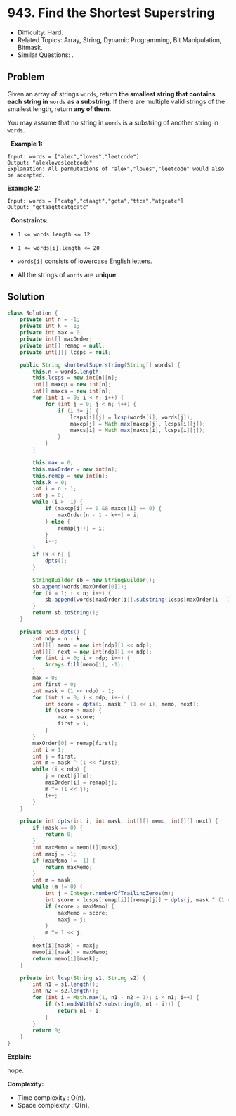 # 943. Find the Shortest Superstring

- Difficulty: Hard.
- Related Topics: Array, String, Dynamic Programming, Bit Manipulation, Bitmask.
- Similar Questions: .

## Problem

Given an array of strings ```words```, return **the smallest string that contains each string in** ```words``` **as a substring**. If there are multiple valid strings of the smallest length, return **any of them**.

You may assume that no string in ```words``` is a substring of another string in ```words```.

 
**Example 1:**

```
Input: words = ["alex","loves","leetcode"]
Output: "alexlovesleetcode"
Explanation: All permutations of "alex","loves","leetcode" would also be accepted.
```

**Example 2:**

```
Input: words = ["catg","ctaagt","gcta","ttca","atgcatc"]
Output: "gctaagttcatgcatc"
```

 
**Constraints:**


	
- ```1 <= words.length <= 12```
	
- ```1 <= words[i].length <= 20```
	
- ```words[i]``` consists of lowercase English letters.
	
- All the strings of ```words``` are **unique**.



## Solution

```java
class Solution {
    private int n = -1;
    private int k = -1;
    private int max = 0;
    private int[] maxOrder;
    private int[] remap = null;
    private int[][] lcsps = null;

    public String shortestSuperstring(String[] words) {
        this.n = words.length;
        this.lcsps = new int[n][n];
        int[] maxcp = new int[n];
        int[] maxcs = new int[n];
        for (int i = 0; i < n; i++) {
            for (int j = 0; j < n; j++) {
                if (i != j) {
                    lcsps[i][j] = lcsp(words[i], words[j]);
                    maxcp[j] = Math.max(maxcp[j], lcsps[i][j]);
                    maxcs[i] = Math.max(maxcs[i], lcsps[i][j]);
                }
            }
        }

        this.max = 0;
        this.maxOrder = new int[n];
        this.remap = new int[n];
        this.k = 0;
        int i = n - 1;
        int j = 0;
        while (i > -1) {
            if (maxcp[i] == 0 && maxcs[i] == 0) {
                maxOrder[n - 1 - k++] = i;
            } else {
                remap[j++] = i;
            }
            i--;
        }
        if (k < n) {
            dpts();
        }

        StringBuilder sb = new StringBuilder();
        sb.append(words[maxOrder[0]]);
        for (i = 1; i < n; i++) {
            sb.append(words[maxOrder[i]].substring(lcsps[maxOrder[i - 1]][maxOrder[i]]));
        }
        return sb.toString();
    }

    private void dpts() {
        int ndp = n - k;
        int[][] memo = new int[ndp][1 << ndp];
        int[][] next = new int[ndp][1 << ndp];
        for (int i = 0; i < ndp; i++) {
            Arrays.fill(memo[i], -1);
        }
        max = 0;
        int first = 0;
        int mask = (1 << ndp) - 1;
        for (int i = 0; i < ndp; i++) {
            int score = dpts(i, mask ^ (1 << i), memo, next);
            if (score > max) {
                max = score;
                first = i;
            }
        }
        maxOrder[0] = remap[first];
        int i = 1;
        int j = first;
        int m = mask ^ (1 << first);
        while (i < ndp) {
            j = next[j][m];
            maxOrder[i] = remap[j];
            m ^= (1 << j);
            i++;
        }
    }

    private int dpts(int i, int mask, int[][] memo, int[][] next) {
        if (mask == 0) {
            return 0;
        }
        int maxMemo = memo[i][mask];
        int maxj = -1;
        if (maxMemo != -1) {
            return maxMemo;
        }
        int m = mask;
        while (m != 0) {
            int j = Integer.numberOfTrailingZeros(m);
            int score = lcsps[remap[i]][remap[j]] + dpts(j, mask ^ (1 << j), memo, next);
            if (score > maxMemo) {
                maxMemo = score;
                maxj = j;
            }
            m ^= 1 << j;
        }
        next[i][mask] = maxj;
        memo[i][mask] = maxMemo;
        return memo[i][mask];
    }

    private int lcsp(String s1, String s2) {
        int n1 = s1.length();
        int n2 = s2.length();
        for (int i = Math.max(1, n1 - n2 + 1); i < n1; i++) {
            if (s1.endsWith(s2.substring(0, n1 - i))) {
                return n1 - i;
            }
        }
        return 0;
    }
}
```

**Explain:**

nope.

**Complexity:**

* Time complexity : O(n).
* Space complexity : O(n).
